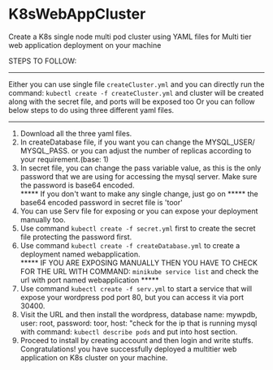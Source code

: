 # K8sWebAppCluster
Create a K8s single node multi pod cluster using YAML files for Multi tier web application deployment on your machine

STEPS TO FOLLOW:


***************************************************************************************************************************************************************
Either you can use single file `createCluster.yml` and you can directly run the command: `kubectl create -f createCluster.yml` and cluster will be created along with the secret file, and ports will be exposed too Or you can follow below steps to do using three different yaml files.
***************************************************************************************************************************************************************


1. Download all the three yaml files.<br>
2. In createDatabase file, if you want you can change the MYSQL_USER/ MYSQL_PASS. or you can adjust the number of replicas according to your requirement.(base: 1)<br>
3. In secret file, you can change the pass variable value, as this is the only password that we are using for accessing the mysql server. Make sure the password is base64 encoded.<br>
***** If you don't want to make any single change, just go on ***** the base64 encoded password in secret file is 'toor'<br>
4. You can use Serv file for exposing or you can expose your deployment manually too.<br>
5. Use command `kubectl create -f secret.yml` first to create the secret file protecting the password first.<br>
6. Use command `kubectl create -f createDatabase.yml` to create a deployment named webapplication.<br>
***** IF YOU ARE EXPOSING MANUALLY THEN YOU HAVE TO CHECK FOR THE URL WITH COMMAND: `minikube service list` and check the url with port named webapplication *****<br>
7. Use command `kubectl create -f serv.yml` to start a service that will expose your wordpress pod port 80, but you can access it via port 30400.<br>
8. Visit the URL and then install the wordpress, database name: mywpdb, user: root, password: toor, host: "check for the ip that is running mysql with command: `kubectl describe pods` and put into host section.<br>
9. Proceed to install by creating account and then login and write stuffs.<br>
Congratulations! you have successfully deployed a multitier web application on K8s cluster on your machine.

